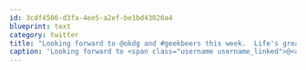 ```yaml
---
id: 3cdf4506-d3fa-4ee5-a2ef-be1bd43026a4
blueprint: text
category: twitter
title: "Looking forward to @okdg and #geekbeers this week.  Life's great when you're a geek."
caption: 'Looking forward to <span class="username username_linked">@<a href="https://twitter.com/okdg" title="OKDG">okdg</a></span> and <span class="hashtag hashtag_local">#<a href="http://tweettemp.darylchymko.ca/?tag=geekbeers">geekbeers</a> this week.  Life''s great when you''re a geek.'
---
```


